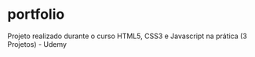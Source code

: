 # portfolio
Projeto realizado durante o curso HTML5, CSS3 e Javascript na prática (3 Projetos) - Udemy
